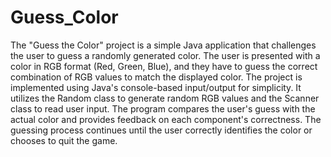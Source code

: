 # Guess_Color
The "Guess the Color" project is a simple Java application that challenges the user to guess a randomly generated color. The user is presented with a color in RGB format (Red, Green, Blue), and they have to guess the correct combination of RGB values to match the displayed color.
The project is implemented using Java's console-based input/output for simplicity. It utilizes the Random class to generate random RGB values and the Scanner class to read user input. The program compares the user's guess with the actual color and provides feedback on each component's correctness. The guessing process continues until the user correctly identifies the color or chooses to quit the game.
